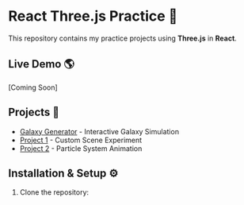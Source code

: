 # React Three.js Practice 🚀

This repository contains my practice projects using **Three.js** in **React**.  

## Live Demo 🌎
[Coming Soon]

## Projects 📌
- [Galaxy Generator](https://your-deployed-link/galaxy-generator) - Interactive Galaxy Simulation  
- [Project 1](https://your-deployed-link/project1) - Custom Scene Experiment  
- [Project 2](https://your-deployed-link/project2) - Particle System Animation  

## Installation & Setup ⚙️
1. Clone the repository:
